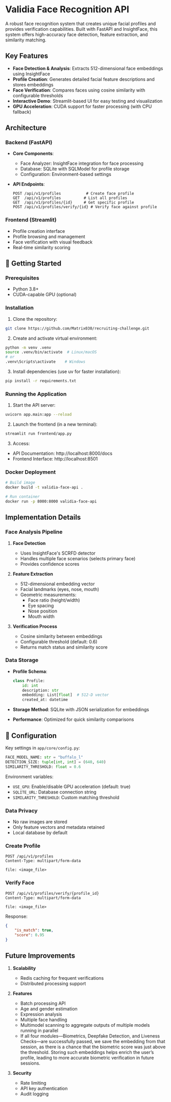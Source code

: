 # Validia Face Recognition API

A robust face recognition system that creates unique facial profiles and provides verification capabilities. Built with FastAPI and InsightFace, this system offers high-accuracy face detection, feature extraction, and similarity matching.

## Key Features

- **Face Detection & Analysis**: Extracts 512-dimensional face embeddings using InsightFace
- **Profile Creation**: Generates detailed facial feature descriptions and stores embeddings
- **Face Verification**: Compares faces using cosine similarity with configurable thresholds
- **Interactive Demo**: Streamlit-based UI for easy testing and visualization
- **GPU Acceleration**: CUDA support for faster processing (with CPU fallback)

## Architecture

### Backend (FastAPI)
- **Core Components**:
  - Face Analyzer: InsightFace integration for face processing
  - Database: SQLite with SQLModel for profile storage
  - Configuration: Environment-based settings

- **API Endpoints**:
  ```
  POST /api/v1/profiles           # Create face profile
  GET  /api/v1/profiles          # List all profiles
  GET  /api/v1/profiles/{id}     # Get specific profile
  POST /api/v1/profiles/verify/{id} # Verify face against profile
  ```

### Frontend (Streamlit)
- Profile creation interface
- Profile browsing and management
- Face verification with visual feedback
- Real-time similarity scoring

## 🚀 Getting Started

### Prerequisites
- Python 3.8+
- CUDA-capable GPU (optional)

### Installation

1. Clone the repository:
```bash
git clone https://github.com/Matrix030/recruiting-challenge.git
```

2. Create and activate virtual environment:
```bash
python -m venv .venv
source .venv/bin/activate  # Linux/macOS
# or
.venv\Scripts\activate    # Windows
```

3. Install dependencies (use uv for faster installation):
```bash
pip install -r requirements.txt
```

### Running the Application

1. Start the API server:
```bash
uvicorn app.main:app --reload
```

2. Launch the frontend (in a new terminal):
```bash
streamlit run frontend/app.py
```

3. Access:
- API Documentation: http://localhost:8000/docs
- Frontend Interface: http://localhost:8501

### Docker Deployment

```bash
# Build image
docker build -t validia-face-api .

# Run container
docker run -p 8000:8000 validia-face-api
```

## Implementation Details

### Face Analysis Pipeline

1. **Face Detection**
   - Uses InsightFace's SCRFD detector
   - Handles multiple face scenarios (selects primary face)
   - Provides confidence scores

2. **Feature Extraction**
   - 512-dimensional embedding vector
   - Facial landmarks (eyes, nose, mouth)
   - Geometric measurements:
     - Face ratio (height/width)
     - Eye spacing
     - Nose position
     - Mouth width

3. **Verification Process**
   - Cosine similarity between embeddings
   - Configurable threshold (default: 0.6)
   - Returns match status and similarity score

### Data Storage

- **Profile Schema**:
  ```python
  class Profile:
      id: int
      description: str
      embedding: List[float]  # 512-D vector
      created_at: datetime
  ```

- **Storage Method**: SQLite with JSON serialization for embeddings
- **Performance**: Optimized for quick similarity comparisons

## 🔧 Configuration

Key settings in `app/core/config.py`:
```python
FACE_MODEL_NAME: str = "buffalo_l"
DETECTION_SIZE: tuple[int, int] = (640, 640)
SIMILARITY_THRESHOLD: float = 0.6
```

Environment variables:
- `USE_GPU`: Enable/disable GPU acceleration (default: true)
- `SQLITE_URL`: Database connection string
- `SIMILARITY_THRESHOLD`: Custom matching threshold


### Data Privacy
- No raw images are stored
- Only feature vectors and metadata retained
- Local database by default

### Create Profile
```http
POST /api/v1/profiles
Content-Type: multipart/form-data

file: <image_file>
```

### Verify Face
```http
POST /api/v1/profiles/verify/{profile_id}
Content-Type: multipart/form-data

file: <image_file>
```

Response:
```json
{
    "is_match": true,
    "score": 0.95
}
```



## Future Improvements

1. **Scalability**
   - Redis caching for frequent verifications
   - Distributed processing support

2. **Features**
   - Batch processing API
   - Age and gender estimation
   - Expression analysis
   - Multiple face handling
   - Multimodel scanning to aggregate outputs of multiple models running in parallel 
   - If all four modules—Biometrics, Deepfake Detection, and Liveness Checks—are successfully passed, we save the embedding from that session, as there is a chance that the biometric score was just above the threshold. Storing such embeddings helps enrich the user’s profile, leading to more accurate biometric verification in future sessions. 

3. **Security**
   - Rate limiting
   - API key authentication
   - Audit logging

